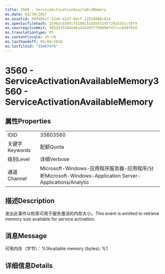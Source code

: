 ```yaml
---
title: 3560 - ServiceActivationAvailableMemory
ms.date: 03/30/2017
ms.assetid: b9360acf-53e6-422f-bacf-12918088c824
ms.openlocfilehash: 22963c030fcf5169c51d3b4314ff29a3351cf8f9
ms.sourcegitcommit: 3d5d33f384eeba41b2dff79d096f47ccc8d8f03d
ms.translationtype: MT
ms.contentlocale: zh-CN
ms.lasthandoff: 05/04/2018
ms.locfileid: "33467479"
---
```

# <a name="3560---serviceactivationavailablememory"></a><span data-ttu-id="484ed-102">3560 - ServiceActivationAvailableMemory</span><span class="sxs-lookup"><span data-stu-id="484ed-102">3560 - ServiceActivationAvailableMemory</span></span>
## <a name="properties"></a><span data-ttu-id="484ed-103">属性</span><span class="sxs-lookup"><span data-stu-id="484ed-103">Properties</span></span>  
  
|||  
|-|-|  
|<span data-ttu-id="484ed-104">ID</span><span class="sxs-lookup"><span data-stu-id="484ed-104">ID</span></span>|<span data-ttu-id="484ed-105">3560</span><span class="sxs-lookup"><span data-stu-id="484ed-105">3560</span></span>|  
|<span data-ttu-id="484ed-106">关键字</span><span class="sxs-lookup"><span data-stu-id="484ed-106">Keywords</span></span>|<span data-ttu-id="484ed-107">配额</span><span class="sxs-lookup"><span data-stu-id="484ed-107">Quota</span></span>|  
|<span data-ttu-id="484ed-108">级别</span><span class="sxs-lookup"><span data-stu-id="484ed-108">Level</span></span>|<span data-ttu-id="484ed-109">详细</span><span class="sxs-lookup"><span data-stu-id="484ed-109">Verbose</span></span>|  
|<span data-ttu-id="484ed-110">通道</span><span class="sxs-lookup"><span data-stu-id="484ed-110">Channel</span></span>|<span data-ttu-id="484ed-111">Microsoft-Windows-应用程序服务器-应用程序/分析</span><span class="sxs-lookup"><span data-stu-id="484ed-111">Microsoft-Windows-Application Server-Applications/Analytic</span></span>|  
  
## <a name="description"></a><span data-ttu-id="484ed-112">描述</span><span class="sxs-lookup"><span data-stu-id="484ed-112">Description</span></span>  
 <span data-ttu-id="484ed-113">发出此事件以检索可用于服务激活的内存大小。</span><span class="sxs-lookup"><span data-stu-id="484ed-113">This event is emitted to retrieve memory size available for service activation.</span></span>  
  
## <a name="message"></a><span data-ttu-id="484ed-114">消息</span><span class="sxs-lookup"><span data-stu-id="484ed-114">Message</span></span>  
 <span data-ttu-id="484ed-115">可用内存（字节）：%1</span><span class="sxs-lookup"><span data-stu-id="484ed-115">Available memory (bytes): %1</span></span>  
  
## <a name="details"></a><span data-ttu-id="484ed-116">详细信息</span><span class="sxs-lookup"><span data-stu-id="484ed-116">Details</span></span>
